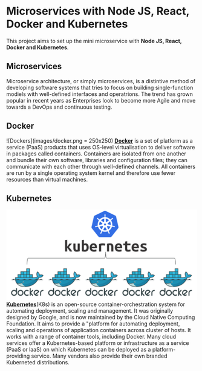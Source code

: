 # Microservices with Node JS, React, Docker and Kubernetes
This project aims to set up the mini microservice with **Node JS, React, Docker and Kubernetes**.

## Microservices
Microservice architecture, or simply microservices, is a distintive method of developing software systems that tries to focus on building single-function modiels with well-defined interfaces and operatrions. The trend has grown popular in recent years as Enterprises look to become more Agile and move towards a DevOps and continuous testing.

## Docker
![Dockers](images/docker.png = 250x250)
**[Docker](https://www.docker.com/)** is a set of platform as a service (PaaS) products that uses OS-level virtualisation to deliver software in packages called containers. Containers are isolated from one another and bundle their own software, libraries and configuration files; they can communicate with each other through well-defined channels. All containers are run by a single operating system kernel and therefore use fewer resources than virtual machines.

## Kubernetes
![Kubernetes](images/kubernates.png)
**[Kubernetes](https://kubernetes.io)**(K8s) is an open-source container-orchestration system for automating deployment, scaling and management. It was originally designed by Google, and is now maintained by the Cloud Native Computing Foundation. It aims to provide a "platform for automating deployment, scaling and operations of application containers across cluster of hosts. It works with a range of container tools, including Docker. Many cloud services offer a Kubernetes-based platform or infrastructure as a service (PaaS or laaS) on which Kubernetes can be deployed as a platform-providing service. Many vendors also provide their own branded Kuberneted distributions.